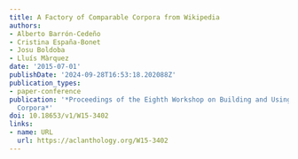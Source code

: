 ```yaml
---
title: A Factory of Comparable Corpora from Wikipedia
authors:
- Alberto Barrón-Cedeño
- Cristina España-Bonet
- Josu Boldoba
- Lluís Màrquez
date: '2015-07-01'
publishDate: '2024-09-28T16:53:18.202088Z'
publication_types:
- paper-conference
publication: '*Proceedings of the Eighth Workshop on Building and Using Comparable
  Corpora*'
doi: 10.18653/v1/W15-3402
links:
- name: URL
  url: https://aclanthology.org/W15-3402
---
```

